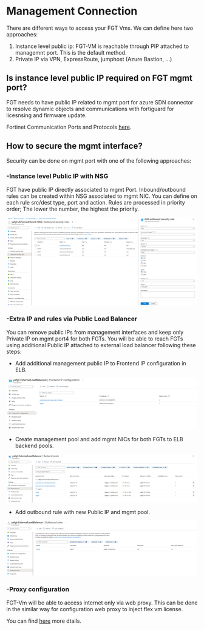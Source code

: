 # Management Connection

There are different ways to access your FGT Vms. We can define here two approaches: 

1. Instance level public ip: FGT-VM is reachable through PIP attached to managemnt port. This is the default method.  
2. Private IP via VPN, ExpressRoute, jumphost (Azure Bastion, …)


## Is instance level public IP required on FGT mgmt port?

FGT needs to have public IP related to mgmt port for azure SDN connector to resolve dynamic objects and communications with fortiguard for licesnsing and firmware update. 

Fortinet Communication Ports and Protocols [here](https://docs.fortinet.com/document/fortigate/7.2.0/fortios-ports/160067/outgoing-ports). 


## How to secure the mgmt interface?

Security can be done on mgmt port with one of the following approaches:

### -Instance level Public IP with NSG

FGT have public IP directly associated to mgmt Port.
Inbound/outbound rules can be created within NSG associated to mgmt NIC. You can define on each rule src/dest type, port and action.
Rules are processed in priority order; The lower the number, the highest the priority.

<p align="center">
  <img width="500px" src="../images/outbound-rule-nsg.png">
</p>

### -Extra IP and rules via Public Load Balancer

You can remove public IPs from management interfaces and keep only Private IP on mgmt port4 for both FGTs. 
You will be able to reach FGTs using additional Public IP attached to external load balancer following these steps:

 - Add additional management public IP to Frontend IP configuration in ELB.

<p align="center">
  <img width="500px" src="../images/additional-mgmt PIP-ELB.png">
</p>

- Create management pool and add mgmt NICs for both FGTs to ELB backend pools.

<p align="center">
  <img width="500px" src="../images/backendpools-mgmt-ELB.png">
</p>

- Add outbound rule with new Public IP and mgmt pool.

<p align="center">
  <img width="500px" src="../images/outbound-rule-mgmt-ELB.png">
</p>

### -Proxy configuration
FGT-Vm will be able to access internet only via web proxy. 
This can be done in the similar way for configuration web proxy to inject flex vm license.

You can find [here](https://docs.fortinet.com/document/flex-vm/1.0.0/deployment-guide/256339/injecting-flex-vm-license-via-web-proxy#Confirmi) more dtails.

